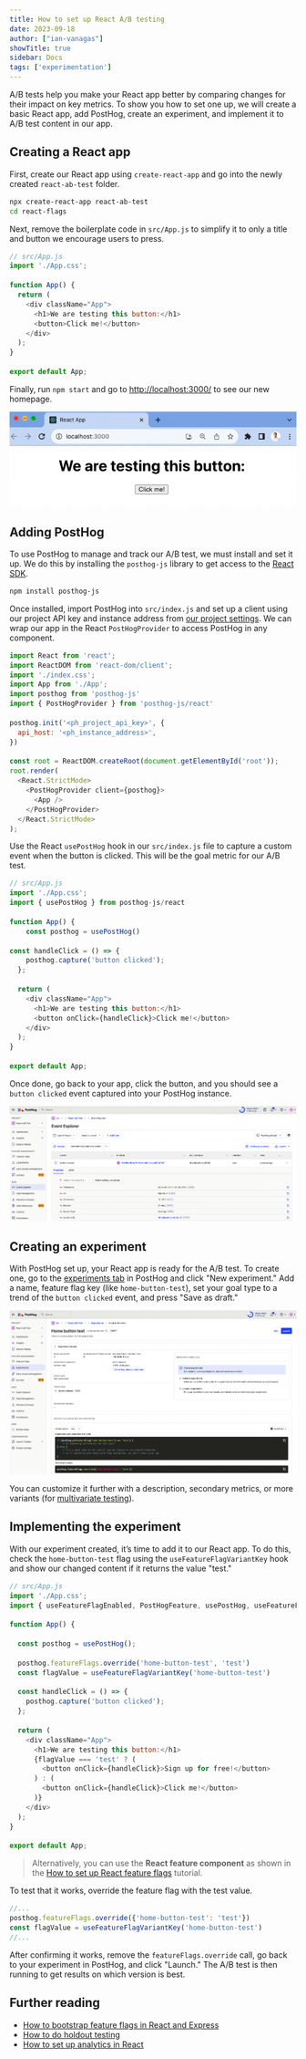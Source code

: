 ```yaml
---
title: How to set up React A/B testing
date: 2023-09-18
author: ["ian-vanagas"]
showTitle: true
sidebar: Docs
tags: ['experimentation']
---
```


A/B tests help you make your React app better by comparing changes for their impact on key metrics. To show you how to set one up, we will create a basic React app, add PostHog, create an experiment, and implement it to A/B test content in our app.

## Creating a React app

First, create our React app using `create-react-app` and go into the newly created `react-ab-test` folder.

```bash
npx create-react-app react-ab-test
cd react-flags
```

Next, remove the boilerplate code in `src/App.js` to simplify it to only a title and button we encourage users to press.

```js
// src/App.js
import './App.css';

function App() {
  return (
    <div className="App">
      <h1>We are testing this button:</h1>
      <button>Click me!</button>
    </div>
  );
}

export default App;
```

Finally, run `npm start` and go to [http://localhost:3000/](http://localhost:3000/) to see our new homepage.

![React app](../images/tutorials/react-ab-testing/app.png)

## Adding PostHog

To use PostHog to manage and track our A/B test, we must install and set it up. We do this by installing the `posthog-js` library to get access to the [React SDK](/docs/libraries/react).

```bash
npm install posthog-js
```

Once installed, import PostHog into `src/index.js` and set up a client using our project API key and instance address from [our project settings](https://app.posthog.com/project/settings). We can wrap our app in the React `PostHogProvider` to access PostHog in any component.

```js
import React from 'react';
import ReactDOM from 'react-dom/client';
import './index.css';
import App from './App';
import posthog from 'posthog-js'
import { PostHogProvider } from 'posthog-js/react'

posthog.init('<ph_project_api_key>', {
  api_host: '<ph_instance_address>',
})

const root = ReactDOM.createRoot(document.getElementById('root'));
root.render(
  <React.StrictMode>
    <PostHogProvider client={posthog}>
      <App />
    </PostHogProvider>
  </React.StrictMode>
);
```

Use the React `usePostHog` hook in our `src/index.js` file to capture a custom event when the button is clicked. This will be the goal metric for our A/B test.

```js
// src/App.js
import './App.css';
import { usePostHog } from posthog-js/react

function App() {
	const posthog = usePostHog()

const handleClick = () => {
    posthog.capture('button clicked');
  };

  return (
    <div className="App">
      <h1>We are testing this button:</h1>
      <button onClick={handleClick}>Click me!</button>
    </div>
  );
}

export default App;
```

Once done, go back to your app, click the button, and you should see a `button clicked` event captured into your PostHog instance.

![Button clicked event](../images/tutorials/react-ab-testing/event.png)

## Creating an experiment

With PostHog set up, your React app is ready for the A/B test. To create one, go to the [experiments tab](https://app.posthog.com/experiments) in PostHog and click "New experiment." Add a name, feature flag key (like `home-button-test`), set your goal type to a trend of the `button clicked` event, and press "Save as draft." 

![A/B test set up](../images/tutorials/react-ab-testing/ab-test.png)

You can customize it further with a description, secondary metrics, or more variants (for [multivariate testing](/product-engineers/what-is-multivariate-testing-examples)). 

## Implementing the experiment

With our experiment created, it’s time to add it to our React app. To do this, check the `home-button-test` flag using the `useFeatureFlagVariantKey` hook and show our changed content if it returns the value "test."

```js
// src/App.js
import './App.css';
import { useFeatureFlagEnabled, PostHogFeature, usePostHog, useFeatureFlagVariantKey } from 'posthog-js/react';

function App() {
  
  const posthog = usePostHog();

  posthog.featureFlags.override('home-button-test', 'test')
  const flagValue = useFeatureFlagVariantKey('home-button-test')

  const handleClick = () => {
    posthog.capture('button clicked');
  };

  return (
    <div className="App">
      <h1>We are testing this button:</h1>
      {flagValue === 'test' ? (
        <button onClick={handleClick}>Sign up for free!</button>
      ) : (
        <button onClick={handleClick}>Click me!</button>
      )}
    </div>
  );
}

export default App;
```

> Alternatively, you can use the **React feature component** as shown in the [How to set up React feature flags](/tutorials/react-feature-flags#using-the-posthog-feature-component) tutorial.

To test that it works, override the feature flag with the test value.

```js
//...
posthog.featureFlags.override({'home-button-test': 'test'})
const flagValue = useFeatureFlagVariantKey('home-button-test')
//...
```

After confirming it works, remove the `featureFlags.override` call, go back to your experiment in PostHog, and click "Launch." The A/B test is then running to get results on which version is best.

## Further reading

- [How to bootstrap feature flags in React and Express](/tutorials/bootstrap-feature-flags-react)
- [How to do holdout testing](/tutorials/holdout-testing)
- [How to set up analytics in React](/tutorials/react-analytics)